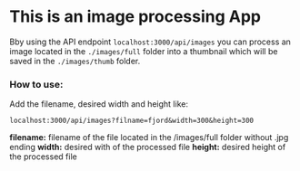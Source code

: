 # **This is an image processing App**

Bby using the API endpoint `localhost:3000/api/images` you can process an image located in the `./images/full` folder into a thumbnail which will be saved in the `./images/thumb` folder.

### How to use: 
Add the filename, desired width and height like:
```
localhost:3000/api/images?filname=fjord&width=300&height=300
```

**filename:** filename of the file located in the /images/full folder without .jpg ending
**width:** desired with of the processed file
**height:** desired height of the processed file